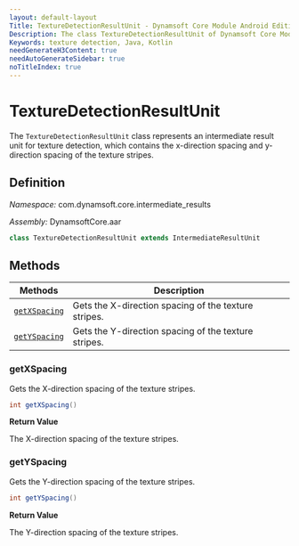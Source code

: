 ```yaml
---
layout: default-layout
Title: TextureDetectionResultUnit - Dynamsoft Core Module Android Edition API Reference
Description: The class TextureDetectionResultUnit of Dynamsoft Core Module represents an intermediate result unit for texture detection, which contains the x-direction spacing and y-direction spacing of the texture stripes.
Keywords: texture detection, Java, Kotlin
needGenerateH3Content: true
needAutoGenerateSidebar: true
noTitleIndex: true
---
```


# TextureDetectionResultUnit

The `TextureDetectionResultUnit` class represents an intermediate result unit for texture detection, which contains the x-direction spacing and y-direction spacing of the texture stripes.

## Definition

*Namespace:* com.dynamsoft.core.intermediate_results

*Assembly:* DynamsoftCore.aar

```java
class TextureDetectionResultUnit extends IntermediateResultUnit
```

## Methods

| Methods | Description |
| ------- | ----------- |
| [`getXSpacing`](#getxspacing) | Gets the X-direction spacing of the texture stripes. |
| [`getYSpacing`](#getyspacing) | Gets the Y-direction spacing of the texture stripes. |

### getXSpacing

Gets the X-direction spacing of the texture stripes.

```java
int getXSpacing()
```

**Return Value**

The X-direction spacing of the texture stripes.

### getYSpacing

Gets the Y-direction spacing of the texture stripes.

```java
int getYSpacing()
```

**Return Value**

The Y-direction spacing of the texture stripes.
